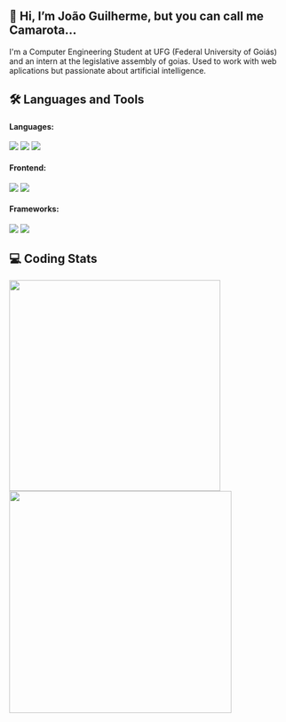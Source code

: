 ## 👋 Hi, I’m João Guilherme, but you can call me Camarota...
I'm a Computer Engineering Student at UFG (Federal University of Goiás) and an intern at the legislative assembly of goias. Used to work with web aplications but passionate about artificial intelligence.

## 🛠 Languages and Tools

#### Languages:
<p align= 'left'>
    <img src='https://img.shields.io/badge/java-%23ED8B00.svg?style=for-the-badge&logo=openjdk&logoColor=white'>
    <img src='https://img.shields.io/badge/javascript%20-%23323330.svg?&style=for-the-badge&logo=javascript&logoColor=%23F7DF1E'>
    <img src='https://img.shields.io/badge/ruby-%23CC342D.svg?style=for-the-badge&logo=ruby&logoColor=white'>
</p>

#### Frontend:
<p align= 'left'>
    <img src='https://img.shields.io/badge/html5-%23E34F26.svg?style=for-the-badge&logo=html5&logoColor=white'>
   <img src='https://img.shields.io/badge/css3-%231572B6.svg?style=for-the-badge&logo=css3&logoColor=white'>
</p>

#### Frameworks:

<p align= 'left'>
    <img src='https://img.shields.io/badge/rails-%23CC0000.svg?style=for-the-badge&logo=ruby-on-rails&logoColor=white'>
    <img src='https://img.shields.io/badge/WordPress-%23117AC9.svg?style=for-the-badge&logo=WordPress&logoColor=white'>
</p>

## 💻 Coding Stats

<p align = 'left'>
    <img src='https://github-readme-stats-git-masterrstaa-rickstaa.vercel.app/api?username=camarota-234&show_icons=true&theme=transparent' width='380'/>
    <img src='https://github-readme-streak-stats.herokuapp.com/?user=camarota-234&theme=transparent' width='400'>
</p>



<!---
Camarota-234/Camarota-234 is a ✨ special ✨ repository because its `README.md` (this file) appears on your GitHub profile.
You can click the Preview link to take a look at your changes.
--->
